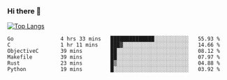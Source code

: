 ### Hi there 👋

<!--
**3Xpl0it3r/3Xpl0it3r** is a ✨ _special_ ✨ repository because its `README.md` (this file) appears on your GitHub profile.

Here are some ideas to get you started:

- 🔭 I’m currently working on ...
- 🌱 I’m currently learning ...
- 👯 I’m looking to collaborate on ...
- 🤔 I’m looking for help with ...
- 💬 Ask me about ...
- 📫 How to reach me: ...
- 😄 Pronouns: ...
- ⚡ Fun fact: ...
-->


[![Top Langs](https://github-readme-stats.vercel.app/api/top-langs/?username=3Xpl0it3r&layout=compact)](https://github.com/3Xpl0it3r/3Xpl0it3r)

<!--START_SECTION:waka-->

```text
Go               4 hrs 33 mins   ██████████████░░░░░░░░░░░   55.93 %
C                1 hr 11 mins    ███▓░░░░░░░░░░░░░░░░░░░░░   14.66 %
ObjectiveC       39 mins         ██░░░░░░░░░░░░░░░░░░░░░░░   08.12 %
Makefile         39 mins         ██░░░░░░░░░░░░░░░░░░░░░░░   07.97 %
Rust             23 mins         █▒░░░░░░░░░░░░░░░░░░░░░░░   04.88 %
Python           19 mins         █░░░░░░░░░░░░░░░░░░░░░░░░   03.92 %
```

<!--END_SECTION:waka-->
